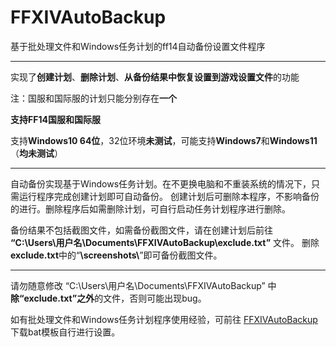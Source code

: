 # FFXIVAutoBackup
基于批处理文件和Windows任务计划的ff14自动备份设置文件程序

---
实现了**创建计划**、**删除计划**、**从备份结果中恢复设置到游戏设置文件**的功能

注：国服和国际服的计划只能分别存在**一个**

**支持FF14国服和国际服**


支持**Windows10 64位**，32位环境**未测试**，可能支持**Windows7**和**Windows11**（**均未测试**）

---
自动备份实现基于Windows任务计划。在不更换电脑和不重装系统的情况下，只需运行程序完成创建计划即可自动备份。
创建计划后可删除本程序，不影响备份的进行。删除程序后如需删除计划，可自行启动任务计划程序进行删除。


备份结果不包括截图文件，如需备份截图文件，请在创建计划后前往 **“C:\Users\用户名\Documents\FFXIVAutoBackup\exclude.txt”** 文件。
删除**exclude.txt**中的“**\\screenshots\\**”即可备份截图文件。

---
请勿随意修改 “C:\Users\用户名\Documents\FFXIVAutoBackup” 中**除“exclude.txt”之外**的文件，否则可能出现bug。


如有批处理文件和Windows任务计划程序使用经验，可前往 [FFXIVAutoBackup](https://github.com/yunhuanyx/FFXIVAutoBackup) 下载bat模板自行进行设置。

